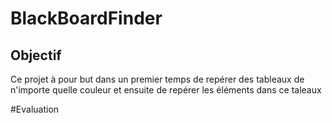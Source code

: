 # BlackBoardFinder

## Objectif

Ce projet à pour but dans un premier temps de repérer des tableaux de n'importe quelle couleur et ensuite de repérer les éléments dans ce taleaux

#Evaluation
